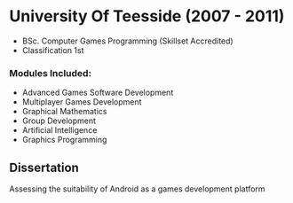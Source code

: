 # University Of Teesside (2007 - 2011)
* BSc. Computer Games Programming (Skillset Accredited)
* Classification 1st

### Modules Included:
* Advanced Games Software Development
* Multiplayer Games Development
* Graphical Mathematics
* Group Development
* Artificial Intelligence
* Graphics Programming

## Dissertation
Assessing the suitability of Android as a games development platform
